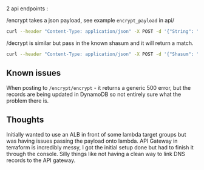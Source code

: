 # 
2 api endpoints :

/encrypt takes a json payload, see example `encrypt_payload` in api/

```bash
curl --header "Content-Type: application/json" -X POST -d '{"String": "dummy"}' https://api.mark-ferrari.com/encrypt/encrypt
```

/decrypt is similar but pass in the known shasum and it will return a match.

```bash
curl --header "Content-Type: application/json" -X POST -d '{"Shasum": "b5a2c96250612366ea272ffac6d9744aaf4b45aacd96aa7cfcb931ee3b558259"}' https://api.mark-ferrari.com/decrypt
```

## Known issues
When posting to `/encrypt/encrypt` - it returns a generic 500 error, but the records are being updated in DynamoDB so not entirely sure what the problem there is.

## Thoughts
Initially wanted to use an ALB in front of some lambda target groups but was having issues passing the payload onto lambda. 
API Gateway in terraform is incredibly messy, I got the initial setup done but had to finish it through the console. Silly things like not having a clean way to link DNS records to the API gateway.
